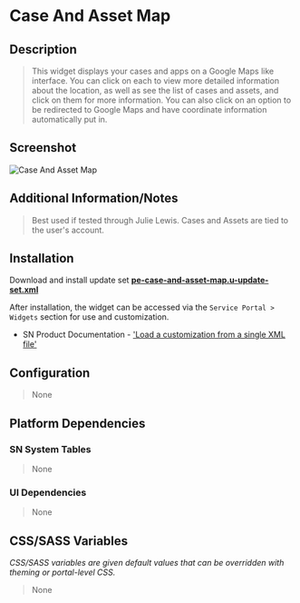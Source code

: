# Case And Asset Map

## Description

> This widget displays your cases and apps on a Google Maps like interface. You can click on each to view more detailed information about the location, as well as see the list of cases and assets, and click on them for more information. You can also click on an option to be redirected to Google Maps and have coordinate information automatically put in.

## Screenshot

![Case And Asset Map](https://raw.githubusercontent.com/platform-experience/serviceportal-widget-library/master/src/pe-case-and-asset-map/images/pe-case-and-asset-map.png)

## Additional Information/Notes

> Best used if tested through Julie Lewis. Cases and Assets are tied to the user's account.

## Installation

Download and install update set **[pe-case-and-asset-map.u-update-set.xml](https://github.com/platform-experience/serviceportal-widget-library/blob/master/src/pe-case-and-asset-map/pe-case-and-asset-map.u-update-set.xml)**

After installation, the widget can be accessed via the `Service Portal > Widgets` section for use and customization.

* SN Product Documentation - ['Load a customization from a single XML file'](https://docs.servicenow.com/bundle/kingston-application-development/page/build/system-update-sets/task/t_SaveAnUpdateSetAsAnXMLFile.html)

## Configuration

> None

## Platform Dependencies

### SN System Tables

> None

### UI Dependencies

> None

## CSS/SASS Variables

_CSS/SASS variables are given default values that can be overridden with theming or portal-level CSS._

> None
